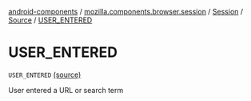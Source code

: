 [android-components](../../../index.md) / [mozilla.components.browser.session](../../index.md) / [Session](../index.md) / [Source](index.md) / [USER_ENTERED](./-u-s-e-r_-e-n-t-e-r-e-d.md)

# USER_ENTERED

`USER_ENTERED` [(source)](https://github.com/mozilla-mobile/android-components/blob/master/components/browser/session/src/main/java/mozilla/components/browser/session/Session.kt#L146)

User entered a URL or search term

